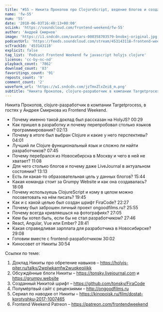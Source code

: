 ```yaml
---
title: "#55 – Никита Прокопов про ClojureScript, ведение блогов и создание собственного шрифта"
name: 'fw-55'
num: '55'
date: '2018-06-03T16:40:13+00:00'
scLink: 'https://soundcloud.com/frontend-weekend/fw-55'
author: 'Андрей Смирнов'
image: 'https://i1.sndcdn.com/avatars-000358703579-bnobxj-original.jpg'
podcastUrl: 'https://feeds.soundcloud.com/stream/453143118-frontend-weekend-fw-55.m4a'
scTrackId: '453143118'
explicit: false
tag_list: 'Podcast Frontend Weekend fw javascript holyjs clojure'
license: 'cc-by-nc-nd'
playback_count: '7862'
download_count: '83'
favoritings_count: '91'
reposts_count: '9'
comment_count: '2'
waveform_url: 'https://w1.sndcdn.com/jzTmxZlxZei8_m.png'
subtitle: "Никита Прокопов, clojure-разработчик в компании Targetprocess, в гостях у Андрея Смирнова из Frontend Weekend. "
---
```

Никита Прокопов, clojure-разработчик в компании Targetprocess, в гостях у Андрея Смирнова из Frontend Weekend. 

- Почему именно такой доклад был рассказан на HolyJS? <timecode sec="29">00:29</timecode>
- Как пришел в разработку и почему перепробовал столько языков программирования? <timecode sec="133">02:13</timecode>
- Почему в итоге был выбран Clojure и какие у него перспективы? <timecode sec="241">04:01</timecode>
- Лучший ли Clojure функциональный язык и сложно ли найти разработчиков? <timecode sec="465">07:45</timecode>
- Почему перебрался из Новосибирска в Москву и чего в ней не хватает? <timecode sec="668">11:08</timecode>
- Для чего столько блогов и почему даже LiveJournal в актуальном состоянии? <timecode sec="793">13:13</timecode>
- Есть ли какая-то образовательная цель у данных блогов? <timecode sec="944">15:44</timecode>
- Какая команда стоит за Grumpy Website и как она создавалась? <timecode sec="1088">18:08</timecode>
- Почему используешь ClojureScript и кому в целом можно посоветовать на нём писать? <timecode sec="1185">19:45</timecode>
- Как и с какой целью был создан шрифт FiraCode? <timecode sec="1347">22:27</timecode>
- Почему был заброшен личный проект ongoodfilms.ru? <timecode sec="1555">25:55</timecode>
- Почему всегда кривляешься на фотографиях? <timecode sec="1625">27:05</timecode>
- Кем бы хотел быть, если бы не стал разработчиком? <timecode sec="1666">27:46</timecode>
- React, Angular, Vue или Ember? <timecode sec="1721">28:41</timecode>
- Какая справедливая зарплата для разработчика в Новосибирске? <timecode sec="1748">29:08</timecode>
- Готовим вместе с frontend-разработчиком <timecode sec="1802">30:02</timecode>
- Киносовет от Никиты <timecode sec="1854">30:54</timecode>

Ссылки по теме:
1) Доклад Никиты про обретение навыков – https://holyjs-piter.ru/talks/2wplwkamfw2wuqkeoiiikk
2) Обсуждённые блоги Никиты – https://tonsky.livejournal.com и https://grumpy.website
3) Созданный Никитой шрифт – https://github.com/tonsky/FiraCode
4) Полумёртвый сайт с рецензиями – http://ongoodfilms.ru
5) Сериал по наводке от Никиты – https://kinopoisk.ru/film/dostat-korotyshku-2017-1007465
6) Frontend Weekend Patreon – https://patreon.com/frontendweekend